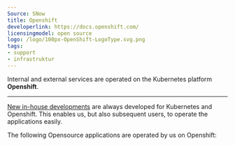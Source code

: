 ```yaml
---
Source: SNow
title: Openshift
developerlink: https://docs.openshift.com/
licensingmodel: open source
logo: /logo/100px-OpenShift-LogoType.svg.png
tags:
- support
- infrastruktur
---
```

Internal and external services are operated on the Kubernetes platform __Openshift__.

---

[New in-house developments](../publish) are always developed for Kubernetes and Openshift.
This enables us, but also subsequent users, to operate the applications easily. 

The following Opensource applications are operated by us on Openshift:


<TagTile
:available-tags="['k8s']"
show-excerpt
/>

<script setup>
import TagTile from "../.vitepress/components/TagTile.vue";
</script>
